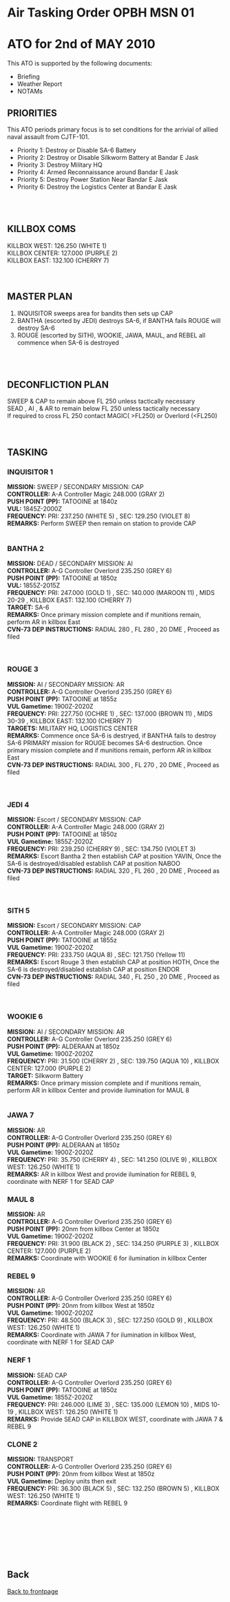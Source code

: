 # Air Tasking Order OPBH MSN 01 




# ATO for 2nd of MAY 2010
This ATO is supported by the following documents: <br>
* Briefing
* Weather Report
* NOTAMs

## PRIORITIES
This ATO periods primary focus is to set conditions for the arrivial of allied naval assault from CJTF-101. <br>
* Priority 1: Destroy or Disable SA-6 Battery
* Priority 2: Destroy or Disable Silkworm Battery at Bandar E Jask
* Priority 3: Destroy Military HQ
* Priority 4: Armed Reconnaissance around Bandar E Jask
* Priority 5: Destroy Power Station Near Bandar E Jask
* Priority 6: Destroy the Logistics Center at Bandar E Jask
<br>
<br>

## KILLBOX COMS
KILLBOX WEST: 126.250 (WHITE 1)<br>
KILLBOX CENTER: 127.000 (PURPLE 2)<br>
KILLBOX EAST: 132.100 (CHERRY 7)<br>
<br>
<br>

## MASTER PLAN 
1. INQUISITOR sweeps area for bandits then sets up CAP<br>
2. BANTHA (escorted by JEDI) destroys SA-6, if BANTHA fails ROUGE will destroy SA-6<br>
3. ROUGE (escorted by SITH), WOOKIE, JAWA, MAUL, and REBEL all commence when SA-6 is destroyed<br>
<br>
<br>

## DECONFLICTION PLAN 
SWEEP & CAP to remain above FL 250 unless tactically necessary<br>
SEAD , AI , & AR to remain below FL 250 unless tactically necessary<br>
If required to cross FL 250 contact MAGIC( >FL250) or Overlord (<FL250)<br>
<br>
<br>  

## TASKING 

### INQUISITOR 1
**MISSION:**  SWEEP / SECONDARY MISSION: CAP
<br>
**CONTROLLER:** A-A Controller Magic 248.000 (GRAY 2) 
<br>
**PUSH POINT (PP):** TATOOINE at 1840z
<br>
**VUL:** 1845Z-2000Z
<br>
**FREQUENCY:**  PRI: 237.250 (WHITE 5) , SEC: 129.250 (VIOLET 8)
<br>
**REMARKS:** Perform SWEEP then remain on station to provide CAP
<br>
<br>


### BANTHA 2
**MISSION:** DEAD / SECONDARY MISSION: AI
<br>
**CONTROLLER:** A-G Controller Overlord 235.250 (GREY 6)
<br>
**PUSH POINT (PP):** TATOOINE at 1850z
<br>
**VUL:** 1855Z-2015Z
<br>
**FREQUENCY:**  PRI: 247.000 (GOLD 1) , SEC: 140.000 (MAROON 11) , MIDS 20-29 , KILLBOX EAST: 132.100 (CHERRY 7)
<br>
**TARGET:**  SA-6
<br>
**REMARKS:** Once primary mission complete and if munitions remain, perform AR in killbox East
<br>
**CVN-73 DEP INSTRUCTIONS:** RADIAL 280 , FL 280 , 20 DME ,  Proceed as filed   
<br>
<br>


### ROUGE 3
**MISSION:** AI / SECONDARY MISSION: AR
<br>
**CONTROLLER:** A-G Controller  Overlord 235.250 (GREY 6)
<br>
**PUSH POINT (PP):** TATOOINE at 1855z
<br>
**VUL Gametime:** 1900Z-2020Z
<br>
**FREQUENCY:**  PRI: 227.750 (OCHRE 1) , SEC: 137.000 (BROWN 11) , MIDS 30-39 , KILLBOX EAST: 132.100 (CHERRY 7)
<br>
**TARGETS:**  MILITARY HQ, LOGISTICS CENTER
<br>
**REMARKS:** Commence once SA-6 is destryed, if BANTHA fails to destroy SA-6 PRIMARY mission for ROUGE becomes SA-6 destruction. Once primary mission complete and if munitions remain, perform AR in killbox East
<br>
**CVN-73 DEP INSTRUCTIONS:** RADIAL 300 , FL 270 , 20 DME ,  Proceed as filed  
<br>
<br>



### JEDI 4
**MISSION:** Escort / SECONDARY MISSION: CAP
<br>
**CONTROLLER:** A-A Controller Magic 248.000 (GRAY 2) 
<br>
**PUSH POINT (PP):** TATOOINE at 1850z
<br>
**VUL Gametime:** 1855Z-2020Z
<br>
**FREQUENCY:** PRI: 239.250 (CHERRY 9) , SEC: 134.750 (VIOLET 3)
<br>
**REMARKS:** Escort Bantha 2 then establish CAP at position YAVIN, Once the SA-6 is destroyed/disabled establish CAP at position NABOO 
<br>
**CVN-73 DEP INSTRUCTIONS:** RADIAL 320 , FL 260 , 20 DME ,  Proceed as filed  
<br>
<br>

### SITH 5
**MISSION:** Escort / SECONDARY MISSION: CAP
<br>
**CONTROLLER:** A-A Controller Magic 248.000 (GRAY 2) 
<br>
**PUSH POINT (PP):** TATOOINE at 1855z
<br>
**VUL Gametime:** 1900Z-2020Z
<br>
**FREQUENCY:**  PRI: 233.750 (AQUA 8) , SEC: 121.750 (Yellow 11)
<br>
**REMARKS:** Escort Rouge 3 then establish CAP at position HOTH, Once the SA-6 is destroyed/disabled establish CAP at position ENDOR
<br>
**CVN-73 DEP INSTRUCTIONS:** RADIAL 340 , FL 250 , 20 DME ,  Proceed as filed  
<br>
<br>


### WOOKIE 6
**MISSION:** AI / SECONDARY MISSION: AR
<br>
**CONTROLLER:** A-G Controller  Overlord 235.250 (GREY 6)
<br>
**PUSH POINT (PP):** ALDERAAN at 1850z
<br>
**VUL Gametime:** 1900Z-2020Z
<br>
**FREQUENCY:**  PRI: 31.500 (CHERRY 2) , SEC: 139.750 (AQUA 10) , KILLBOX CENTER: 127.000 (PURPLE 2)
<br>
**TARGET:** Silkworm Battery 
<br>
**REMARKS:** Once primary mission complete and if munitions remain, perform AR in killbox Center and provide ilumination for MAUL 8
<br>
<br>


### JAWA 7
**MISSION:** AR
<br>
**CONTROLLER:** A-G Controller  Overlord 235.250 (GREY 6)
<br>
**PUSH POINT (PP):** ALDERAAN at 1850z
<br>
**VUL Gametime:** 1900Z-2020Z
<br>
**FREQUENCY:**  PRI: 35.750 (CHERRY 4) , SEC: 141.250 (OLIVE 9) , KILLBOX WEST: 126.250 (WHITE 1)
<br>
**REMARKS:** AR in killbox West and provide ilumination for REBEL 9, coordinate with NERF 1 for SEAD CAP
<br>


### MAUL 8
**MISSION:** AR
<br>
**CONTROLLER:** A-G Controller  Overlord 235.250 (GREY 6) 
<br>
**PUSH POINT (PP):** 20nm from killbox Center at 1850z 
<br>
**VUL Gametime:** 1900Z-2020Z
<br>
**FREQUENCY:**  PRI: 31.900 (BLACK 2) , SEC: 134.250 (PURPLE 3) , KILLBOX CENTER: 127.000 (PURPLE 2)
<br>
**REMARKS:** Coordinate with WOOKIE 6 for ilumination in killbox Center
<br>


### REBEL 9
**MISSION:** AR
<br>
**CONTROLLER:** A-G Controller  Overlord 235.250 (GREY 6)
<br>
**PUSH POINT (PP):** 20nm from killbox West at 1850z
<br>
**VUL Gametime:**  1900Z-2020Z
<br>
**FREQUENCY:**  PRI: 48.500 (BLACK 3) , SEC: 127.250 (GOLD 9) , KILLBOX WEST: 126.250 (WHITE 1)
<br>
**REMARKS:** Coordinate with JAWA 7 for ilumination in killbox West, coordinate with NERF 1 for SEAD CAP
<br>



### NERF 1
**MISSION:** SEAD CAP
<br>
**CONTROLLER:** A-G Controller  Overlord 235.250 (GREY 6)
<br>
**PUSH POINT (PP):** TATOOINE at 1850z
<br>
**VUL Gametime:**  1855Z-2020Z
<br>
**FREQUENCY:**  PRI: 246.000 (LIME 3) , SEC: 135.000 (LEMON 10) , MIDS 10-19 , KILLBOX WEST: 126.250 (WHITE 1)
<br>
**REMARKS:** Provide SEAD CAP in KILLBOX WEST, coordinate with JAWA 7 & REBEL 9
<br>

### CLONE 2
**MISSION:** TRANSPORT
<br>
**CONTROLLER:** A-G Controller  Overlord 235.250 (GREY 6)
<br>
**PUSH POINT (PP):** 20nm from killbox West at 1850z
<br>
**VUL Gametime:**  Deploy units then exit
<br>
**FREQUENCY:**  PRI: 36.300 (BLACK 5) , SEC: 132.250 (BROWN 5) , KILLBOX WEST: 126.250 (WHITE 1)
<br>
**REMARKS:** Coordinate flight with REBEL 9


<br>
<br>
<br>
<br>
<br>
<br>

## Back
[Back to frontpage](https://132nd-vwing.github.io/OPBH-Brief/)